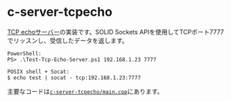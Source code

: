 # c-server-tcpecho

[TCP echoサーバー](https://ja.wikipedia.org/wiki/ECHO%E3%83%97%E3%83%AD%E3%83%88%E3%82%B3%E3%83%AB)の実装です。SOLID Sockets APIを使用してTCPポート7777でリッスンし、受信したデータを返します。

```
PowerShell:
PS> .\Test-Tcp-Echo-Server.ps1 192.168.1.23 7777

POSIX shell + Socat:
$ echo test | socat - tcp:192.168.1.23:7777
```

主要なコードは[`c-server-tcpecho/main.cpp`](./c-server-tcpecho/main.cpp)にあります。
